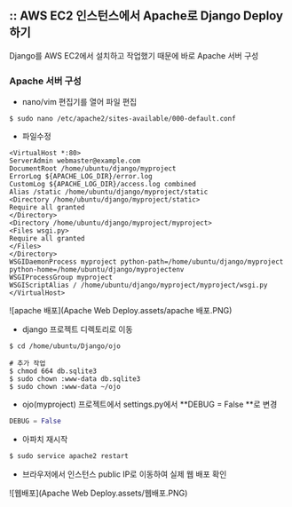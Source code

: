 ## :: AWS EC2 인스턴스에서 Apache로 Django Deploy하기



Django를 AWS EC2에서 설치하고 작업했기 때문에 바로 Apache 서버 구성



### Apache 서버 구성

- nano/vim 편집기를 열어 파일 편집

```shell
$ sudo nano /etc/apache2/sites-available/000-default.conf
```



- 파일수정

```
<VirtualHost *:80>
ServerAdmin webmaster@example.com
DocumentRoot /home/ubuntu/django/myproject
ErrorLog ${APACHE_LOG_DIR}/error.log
CustomLog ${APACHE_LOG_DIR}/access.log combined
Alias /static /home/ubuntu/django/myproject/static
<Directory /home/ubuntu/django/myproject/static>
Require all granted
</Directory>
<Directory /home/ubuntu/django/myproject/myproject>
<Files wsgi.py>
Require all granted
</Files>
</Directory>
WSGIDaemonProcess myproject python-path=/home/ubuntu/django/myproject python-home=/home/ubuntu/django/myprojectenv
WSGIProcessGroup myproject
WSGIScriptAlias / /home/ubuntu/django/myproject/myproject/wsgi.py
</VirtualHost>
```

![apache 배포](Apache Web Deploy.assets/apache 배포.PNG)





- django 프로젝트 디렉토리로 이동

```shell
$ cd /home/ubuntu/Django/ojo

# 추가 작업
$ chmod 664 db.sqlite3
$ sudo chown :www-data db.sqlite3
$ sudo chown :www-data ~/ojo
```



- ojo(myproject) 프로젝트에서 settings.py에서 **DEBUG = False **로 변경

```python
DEBUG = False
```



- 아파치 재시작

```sh
$ sudo service apache2 restart
```



- 브라우저에서 인스턴스 public IP로 이동하여 실제 웹 배포 확인

![웹배포](Apache Web Deploy.assets/웹배포.PNG)

